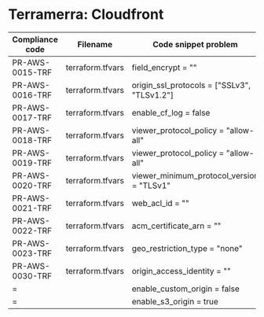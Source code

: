 # Terramerra: Cloudfront

Compliance code | Filename       | Code snippet problem             | Fixed code
----------------|----------------|----------------------------------|---------------------------------
PR-AWS-0015-TRF|terraform.tfvars|field_encrypt = ""                  |field_encrypt = encryption config
PR-AWS-0016-TRF|terraform.tfvars|origin_ssl_protocols = ["SSLv3", "TLSv1.2"]|origin_ssl_protocols = ["TLSv1.2"]
PR-AWS-0017-TRF|terraform.tfvars|enable_cf_log = false               |enable_cf_log = true
PR-AWS-0018-TRF|terraform.tfvars|viewer_protocol_policy = "allow-all"|viewer_protocol_policy = "https-only"
PR-AWS-0019-TRF|terraform.tfvars|viewer_protocol_policy = "allow-all"|viewer_protocol_policy = "https-only"
PR-AWS-0020-TRF|terraform.tfvars|viewer_minimum_protocol_version = "TLSv1"|viewer_minimum_protocol_version = "TLSv1.2_2018"
PR-AWS-0021-TRF|terraform.tfvars|web_acl_id = ""                     |web_acl_id = aws_wafv2_web_acl.example.arn
PR-AWS-0022-TRF|terraform.tfvars|acm_certificate_arn = ""            |acm_certificate_arn = acm_certificate_arn
PR-AWS-0023-TRF|terraform.tfvars|geo_restriction_type = "none"|geo_restriction_type = "none"
PR-AWS-0030-TRF|terraform.tfvars|origin_access_identity = ""       |origin_access_identity = aws_cloudfront_origin_access_identity.default.cloudfront_access_identity_path
=              |                |enable_custom_origin = false        |enable_custom_origin = false
=              |                |enable_s3_origin = true             |enable_s3_origin = true